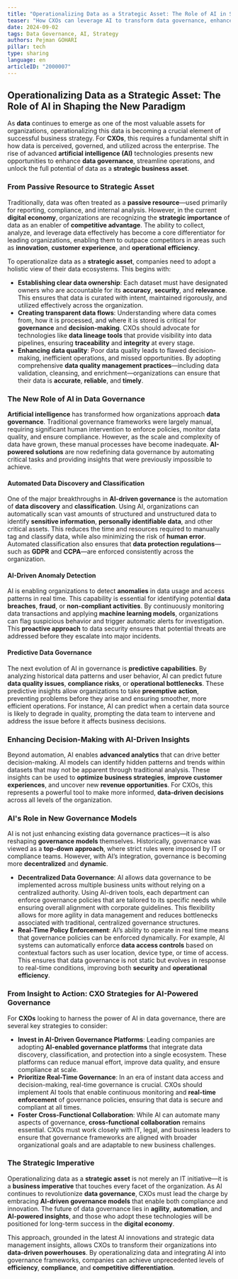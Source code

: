 ```yaml
---
title: "Operationalizing Data as a Strategic Asset: The Role of AI in Shaping the New Paradigm"
teaser: "How CXOs can leverage AI to transform data governance, enhance operations, and unlock the full potential of data as a strategic asset."
date: 2024-09-02
tags: Data Governance, AI, Strategy
authors: Pejman GOHARI
pillar: tech
type: sharing
language: en
articleID: "2000007"
---
```


## Operationalizing Data as a Strategic Asset: The Role of AI in Shaping the New Paradigm

As **data** continues to emerge as one of the most valuable assets for organizations, operationalizing this data is becoming a crucial element of successful business strategy. For **CXOs**, this requires a fundamental shift in how data is perceived, governed, and utilized across the enterprise. The rise of advanced **artificial intelligence (AI)** technologies presents new opportunities to enhance **data governance**, streamline operations, and unlock the full potential of data as a **strategic business asset**.

### From Passive Resource to Strategic Asset

Traditionally, data was often treated as a **passive resource**—used primarily for reporting, compliance, and internal analysis. However, in the current **digital economy**, organizations are recognizing the **strategic importance** of data as an enabler of **competitive advantage**. The ability to collect, analyze, and leverage data effectively has become a core differentiator for leading organizations, enabling them to outpace competitors in areas such as **innovation**, **customer experience**, and **operational efficiency**.

To operationalize data as a **strategic asset**, companies need to adopt a holistic view of their data ecosystems. This begins with:

- **Establishing clear data ownership**: Each dataset must have designated owners who are accountable for its **accuracy**, **security**, and **relevance**. This ensures that data is curated with intent, maintained rigorously, and utilized effectively across the organization.
- **Creating transparent data flows**: Understanding where data comes from, how it is processed, and where it is stored is critical for **governance** and **decision-making**. CXOs should advocate for technologies like **data lineage tools** that provide visibility into data pipelines, ensuring **traceability** and **integrity** at every stage.
- **Enhancing data quality**: Poor data quality leads to flawed decision-making, inefficient operations, and missed opportunities. By adopting comprehensive **data quality management practices**—including data validation, cleansing, and enrichment—organizations can ensure that their data is **accurate**, **reliable**, and **timely**.

### The New Role of AI in Data Governance

**Artificial intelligence** has transformed how organizations approach **data governance**. Traditional governance frameworks were largely manual, requiring significant human intervention to enforce policies, monitor data quality, and ensure compliance. However, as the scale and complexity of data have grown, these manual processes have become inadequate. **AI-powered solutions** are now redefining data governance by automating critical tasks and providing insights that were previously impossible to achieve.

#### Automated Data Discovery and Classification

One of the major breakthroughs in **AI-driven governance** is the automation of **data discovery** and **classification**. Using AI, organizations can automatically scan vast amounts of structured and unstructured data to identify **sensitive information**, **personally identifiable data**, and other critical assets. This reduces the time and resources required to manually tag and classify data, while also minimizing the risk of **human error**. Automated classification also ensures that **data protection regulations**—such as **GDPR** and **CCPA**—are enforced consistently across the organization.

#### AI-Driven Anomaly Detection

AI is enabling organizations to detect **anomalies** in data usage and access patterns in real time. This capability is essential for identifying potential **data breaches**, **fraud**, or **non-compliant activities**. By continuously monitoring data transactions and applying **machine learning models**, organizations can flag suspicious behavior and trigger automatic alerts for investigation. This **proactive approach** to data security ensures that potential threats are addressed before they escalate into major incidents.

#### Predictive Data Governance

The next evolution of AI in governance is **predictive capabilities**. By analyzing historical data patterns and user behavior, AI can predict future **data quality issues**, **compliance risks**, or **operational bottlenecks**. These predictive insights allow organizations to take **preemptive action**, preventing problems before they arise and ensuring smoother, more efficient operations. For instance, AI can predict when a certain data source is likely to degrade in quality, prompting the data team to intervene and address the issue before it affects business decisions.

### Enhancing Decision-Making with AI-Driven Insights

Beyond automation, AI enables **advanced analytics** that can drive better decision-making. AI models can identify hidden patterns and trends within datasets that may not be apparent through traditional analysis. These insights can be used to **optimize business strategies**, **improve customer experiences**, and uncover new **revenue opportunities**. For CXOs, this represents a powerful tool to make more informed, **data-driven decisions** across all levels of the organization.

### AI's Role in New Governance Models

AI is not just enhancing existing data governance practices—it is also reshaping **governance models** themselves. Historically, governance was viewed as a **top-down approach**, where strict rules were imposed by IT or compliance teams. However, with AI’s integration, governance is becoming more **decentralized** and **dynamic**.

- **Decentralized Data Governance**: AI allows data governance to be implemented across multiple business units without relying on a centralized authority. Using AI-driven tools, each department can enforce governance policies that are tailored to its specific needs while ensuring overall alignment with corporate guidelines. This flexibility allows for more agility in data management and reduces bottlenecks associated with traditional, centralized governance structures.
- **Real-Time Policy Enforcement**: AI’s ability to operate in real time means that governance policies can be enforced dynamically. For example, AI systems can automatically enforce **data access controls** based on contextual factors such as user location, device type, or time of access. This ensures that data governance is not static but evolves in response to real-time conditions, improving both **security** and **operational efficiency**.

### From Insight to Action: CXO Strategies for AI-Powered Governance

For **CXOs** looking to harness the power of AI in data governance, there are several key strategies to consider:

- **Invest in AI-Driven Governance Platforms**: Leading companies are adopting **AI-enabled governance platforms** that integrate data discovery, classification, and protection into a single ecosystem. These platforms can reduce manual effort, improve data quality, and ensure compliance at scale.
- **Prioritize Real-Time Governance**: In an era of instant data access and decision-making, real-time governance is crucial. CXOs should implement AI tools that enable continuous monitoring and **real-time enforcement** of governance policies, ensuring that data is secure and compliant at all times.
- **Foster Cross-Functional Collaboration**: While AI can automate many aspects of governance, **cross-functional collaboration** remains essential. CXOs must work closely with IT, legal, and business leaders to ensure that governance frameworks are aligned with broader organizational goals and are adaptable to new business challenges.

### The Strategic Imperative

Operationalizing data as a **strategic asset** is not merely an IT initiative—it is a **business imperative** that touches every facet of the organization. As AI continues to revolutionize **data governance**, CXOs must lead the charge by embracing **AI-driven governance models** that enable both compliance and innovation. The future of data governance lies in **agility**, **automation**, and **AI-powered insights**, and those who adopt these technologies will be positioned for long-term success in the **digital economy**.

This approach, grounded in the latest AI innovations and strategic data management insights, allows CXOs to transform their organizations into **data-driven powerhouses**. By operationalizing data and integrating AI into governance frameworks, companies can achieve unprecedented levels of **efficiency**, **compliance**, and **competitive differentiation**.
